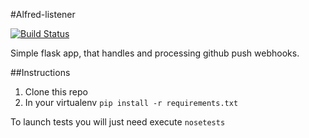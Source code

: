 #Alfred-listener

[![Build Status](https://secure.travis-ci.org/alfredhq/alfred-listener.png?branch=develop)](http://travis-ci.org/alfredhq/alfred-listener)

Simple flask app, that handles and processing github push webhooks.

##Instructions

1. Clone this repo
2. In your virtualenv `pip install -r requirements.txt`

To launch tests you will just need execute `nosetests`
